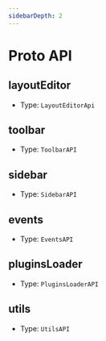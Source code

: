 ```yaml
---
sidebarDepth: 2
---
```


# Proto API

## layoutEditor

- Type: `LayoutEditorApi`

## toolbar

- Type: `ToolbarAPI`

## sidebar

- Type: `SidebarAPI`

## events

- Type: `EventsAPI`

## pluginsLoader

- Type: `PluginsLoaderAPI`

## utils

- Type: `UtilsAPI`
